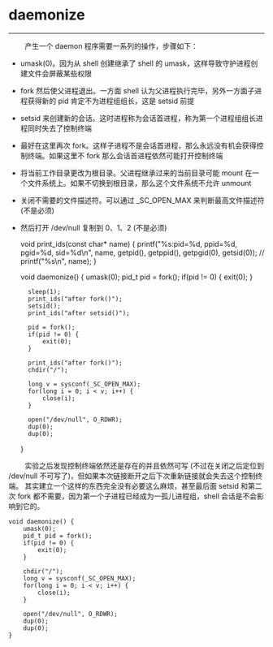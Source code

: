 # daemonize
***

&emsp;&emsp;
产生一个 daemon 程序需要一系列的操作，步骤如下：

+ umask(0)。因为从 shell 创建继承了 shell 的 umask，这样导致守护进程创建文件会屏蔽某些权限
+ fork 然后使父进程退出。一方面 shell 认为父进程执行完毕，另外一方面子进程获得新的 pid 肯定不为进程组组长，这是 setsid 前提
+ setsid 来创建新的会话。这时进程称为会话首进程，称为第一个进程组组长进程同时失去了控制终端
+ 最好在这里再次 fork。这样子进程不是会话首进程，那么永远没有机会获得控制终端。如果这里不 fork 那么会话首进程依然可能打开控制终端
+ 将当前工作目录更改为根目录。父进程继承过来的当前目录可能 mount 在一个文件系统上。如果不切换到根目录，那么这个文件系统不允许 unmount
+ 关闭不需要的文件描述符。可以通过 \_SC\_OPEN\_MAX 来判断最高文件描述符 (不是必须)
+ 然后打开 /dev/null 复制到 0、1、2 (不是必须)


    void print_ids(const char* name) {
        printf("%s:pid=%d, ppid=%d, pgid=%d, sid=%d\n",
               name, getpid(), getppid(), getpgid(0), getsid(0));
        // printf("%s\n", name);
    }
    
    void daemonize() {
        umask(0);
        pid_t pid = fork();
        if(pid != 0) {
            exit(0);
        }
        
        sleep(1);
        print_ids("after fork()");
        setsid();
        print_ids("after setsid()");

        pid = fork();
        if(pid != 0) {
            exit(0);
        }
        
        print_ids("after fork()");
        chdir("/");
        
        long v = sysconf(_SC_OPEN_MAX);
        for(long i = 0; i < v; i++) {
            close(i);
        }
        
        open("/dev/null", O_RDWR);
        dup(0);
        dup(0);
    }

&emsp;&emsp;
实验之后发现控制终端依然还是存在的并且依然可写 (不过在关闭之后定位到 /dev/null 不可写了)，但如果本次链接断开之后下次重新链接就会失去这个控制终端。
其实建立一个这样的东西完全没有必要这么麻烦，甚至最后面 setsid 和第二次 fork 都不需要，因为第一个子进程已经成为一孤儿进程组，shell 会话是不会影响到它的。

    void daemonize() {
        umask(0);
        pid_t pid = fork();
        if(pid != 0) {
            exit(0);
        }
        
        chdir("/");
        long v = sysconf(_SC_OPEN_MAX);
        for(long i = 0; i < v; i++) {
            close(i);
        }
        
        open("/dev/null", O_RDWR);
        dup(0);
        dup(0);
    }
